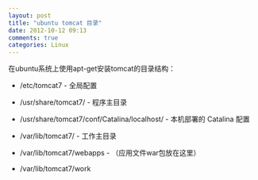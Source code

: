 ```yaml
---
layout: post
title: "ubuntu tomcat 目录"
date: 2012-10-12 09:13
comments: true
categories: Linux 
---
```


在ubuntu系统上使用apt-get安装tomcat的目录结构：
 
+ /etc/tomcat7 - 全局配置

+ /usr/share/tomcat7/ - 程序主目录

+ /usr/share/tomcat7/conf/Catalina/localhost/ - 本机部署的 Catalina 配置

  
+ /var/lib/tomcat7/ - 工作主目录

+ /var/lib/tomcat7/webapps - （应用文件war包放在这里）

+ /var/lib/tomcat7/work